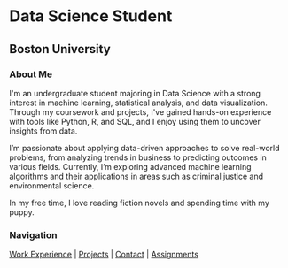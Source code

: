 # Data Science Student
## Boston University 

### About Me

I'm an undergraduate student majoring in Data Science with a strong interest in machine learning, statistical analysis, and data visualization. Through my coursework and projects, I've gained hands-on experience with tools like Python, R, and SQL, and I enjoy using them to uncover insights from data. 

I’m passionate about applying data-driven approaches to solve real-world problems, from analyzing trends in business to predicting outcomes in various fields. Currently, I’m exploring advanced machine learning algorithms and their applications in areas such as criminal justice and environmental science.

In my free time, I love reading fiction novels and spending time with my puppy.

### Navigation

[Work Experience](work-experience.html) | [Projects](projects.html) | [Contact](contact.html) | [Assignments](assignments.html)
